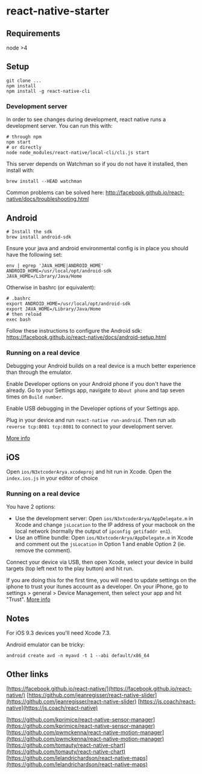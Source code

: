 # react-native-starter
## Requirements
node >4


## Setup

```
git clone ...
npm install
npm install -g react-native-cli
```
### Development server

In order to see changes during development, react native runs a development server. You can run this with:

```
# through npm
npm start
# or directly
node node_modules/react-native/local-cli/cli.js start
```

This server depends on Watchman so if you do not have it installed, then install with:

```
brew install --HEAD watchman
```

Common problems can be solved here: http://facebook.github.io/react-native/docs/troubleshooting.html

## Android


```
# Install the sdk
brew install android-sdk
```

Ensure your java and android environmental config is in place you should have the following set:
```
env | egrep 'JAVA_HOME|ANDROID_HOME'
ANDROID_HOME=/usr/local/opt/android-sdk
JAVA_HOME=/Library/Java/Home
```
Otherwise in bashrc (or equivalent):
```
# .bashrc
export ANDROID_HOME=/usr/local/opt/android-sdk
export JAVA_HOME=/Library/Java/Home
# then reload
exec bash
```
Follow these instructions to configure the Android sdk: https://facebook.github.io/react-native/docs/android-setup.html

### Running on a real device
Debugging your Android builds on a real device is a much better experience than through the emulator.

Enable Developer options on your Android phone if you don't have the already. Go to your Settings app, navigate to `About phone` and tap seven times on `Build number`.

Enable USB debugging in the Developer options of your Settings app. 

Plug in your device and run `react-native run-android`. Then run `adb reverse tcp:8081 tcp:8081` to connect to your development server.

[More info](http://facebook.github.io/react-native/docs/running-on-device-android.html)


## iOS

Open `ios/N3xtcoderArya.xcodeproj` and hit run in Xcode.
Open the `index.ios.js` in your editor of choice


### Running on a real device

You have 2 options:
* Use the development server: Open `ios/N3xtcoderArya/AppDelegate.m` in Xcode and change `jsLocation` to the IP address  of your macbook on the local network (normally the output of `ipconfig getifaddr en1`).
* Use an offline bundle: Open `ios/N3xtcoderArya/AppDelegate.m` in Xcode and comment out the `jsLocation` in Option 1 and enable Option 2 (ie. remove the comment).

Connect your device via USB, then open Xcode, select your device in build targets (top left next to the play button) and hit run. 

If you are doing this for the first time, you will need to update settings on the iphone to trust your itunes account as a developer. On your iPhone, go to settings > general > Device Management, then select your app and hit "Trust".
[More info](http://facebook.github.io/react-native/docs/running-on-device-ios.html)


## Notes

For iOS 9.3 devices you'll need Xcode 7.3.

Android emulator can be tricky:
```
android create avd -n myavd -t 1 --abi default/x86_64
```

## Other links

[https://facebook.github.io/react-native/](https://facebook.github.io/react-native/)
[https://github.com/jeanregisser/react-native-slider](https://github.com/jeanregisser/react-native-slider)
[https://js.coach/react-native](https://js.coach/react-native)

[https://github.com/kprimice/react-native-sensor-manager](https://github.com/kprimice/react-native-sensor-manager)
[https://github.com/pwmckenna/react-native-motion-manager](https://github.com/pwmckenna/react-native-motion-manager)
[https://github.com/tomauty/react-native-chart](https://github.com/tomauty/react-native-chart)
[https://github.com/lelandrichardson/react-native-maps](https://github.com/lelandrichardson/react-native-maps)

